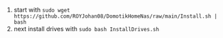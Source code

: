 1. start with `sudo wget https://github.com/ROYJohan08/DomotikHomeNas/raw/main/Install.sh | bash`
2. next install drives with `sudo bash InstallDrives.sh`
